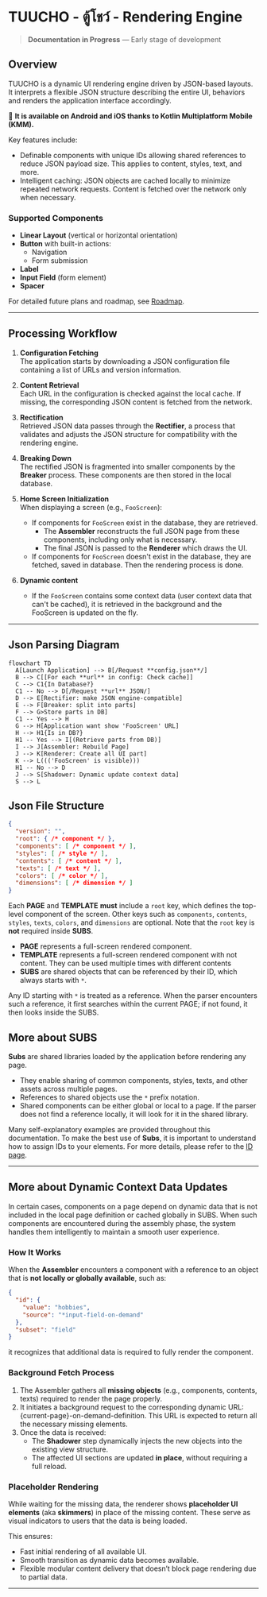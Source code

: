# TUUCHO - ตู้โชว์ - Rendering Engine

> **Documentation in Progress** — Early stage of development


## Overview

TUUCHO is a dynamic UI rendering engine driven by JSON-based layouts. It interprets a flexible JSON structure describing the entire UI, behaviors and renders the application interface accordingly.

🚀 **It is available on Android and iOS thanks to Kotlin Multiplatform Mobile (KMM).**

Key features include:

- Definable components with unique IDs allowing shared references to reduce JSON payload size. This applies to content, styles, text, and more.
- Intelligent caching: JSON objects are cached locally to minimize repeated network requests. Content is fetched over the network only when necessary.

### Supported Components

- **Linear Layout** (vertical or horizontal orientation)
- **Button** with built-in actions:
    - Navigation
    - Form submission
- **Label**
- **Input Field** (form element)
- **Spacer**

For detailed future plans and roadmap, see [Roadmap](roadmap.md).

---

## Processing Workflow

1. **Configuration Fetching**  
   The application starts by downloading a JSON configuration file containing a list of URLs and version information.

2. **Content Retrieval**  
   Each URL in the configuration is checked against the local cache. If missing, the corresponding JSON content is fetched from the network.

3. **Rectification**  
   Retrieved JSON data passes through the **Rectifier**, a process that validates and adjusts the JSON structure for compatibility with the rendering engine.

4. **Breaking Down**  
   The rectified JSON is fragmented into smaller components by the **Breaker** process. These components are then stored in the local database.

5. **Home Screen Initialization**  
   When displaying a screen (e.g., `FooScreen`):
   - If components for `FooScreen` exist in the database, they are retrieved.
     - The **Assembler** reconstructs the full JSON page from these components, including only what is necessary.
     - The final JSON is passed to the **Renderer** which draws the UI.
   - If components for `FooScreen` doesn't exist in the database, they are fetched, saved in database. Then the rendering process is done.

6. **Dynamic content**
   - If the `FooScreen` contains some context data (user context data that can't be cached), it is retrieved in the background and the FooScreen is updated on the fly.

---

## Json Parsing Diagram

```mermaid
flowchart TD
  A[Launch Application] --> B[/Request **config.json**/]
  B --> C[[For each **url** in config: Check cache]]
  C --> C1{In Database?}
  C1 -- No --> D[/Request **url** JSON/]
  D --> E[Rectifier: make JSON engine-compatible]
  E --> F[Breaker: split into parts]
  F --> G>Store parts in DB]
  C1 -- Yes --> H
  G --> H[Application want show 'FooScreen' URL]
  H --> H1{Is in DB?}
  H1 -- Yes --> I[(Retrieve parts from DB)]
  I --> J[Assembler: Rebuild Page]
  J --> K[Renderer: Create all UI part]
  K --> L((('FooScreen' is visible)))
  H1 -- No --> D
  J --> S[Shadower: Dynamic update context data]
  S --> L
```

## Json File Structure

```json
{
  "version": "",
  "root": { /* component */ },
  "components": [ /* component */ ],
  "styles": [ /* style */ ],
  "contents": [ /* content */ ],
  "texts": [ /* text */ ],
  "colors": [ /* color */ ],
  "dimensions": [ /* dimension */ ]
}
```

Each **PAGE** and **TEMPLATE** **must** include a `root` key, which defines the top-level component of the screen. Other keys such as `components`, `contents`, `styles`, `texts`, `colors`, and `dimensions` are optional. Note that the `root` key is **not** required inside **SUBS**.

- **PAGE** represents a full-screen rendered component.
- **TEMPLATE** represents a full-screen rendered component with not content. They can be used multiple times with different contents
- **SUBS** are shared objects that can be referenced by their ID, which always starts with `*`.

Any ID starting with `*` is treated as a reference. When the parser encounters such a reference, it first searches within the current PAGE; if not found, it then looks inside the SUBS.

## More about SUBS

**Subs** are shared libraries loaded by the application before rendering any page.

- They enable sharing of common components, styles, texts, and other assets across multiple pages.
- References to shared objects use the `*` prefix notation.
- Shared components can be either global or local to a page. If the parser does not find a reference locally, it will look for it in the shared library.

Many self-explanatory examples are provided throughout this documentation. To make the best use of **Subs**, it is important to understand how to assign IDs to your elements. For more details, please refer to the [ID page](object-definition/id.md).

---

## More about Dynamic Context Data Updates

In certain cases, components on a page depend on dynamic data that is not included in the local page definition or cached globally in SUBS. When such components are encountered during the assembly phase, the system handles them intelligently to maintain a smooth user experience.

### How It Works

When the **Assembler** encounters a component with a reference to an object that is **not locally or globally available**, such as:

```json
{
  "id": {
    "value": "hobbies",
    "source": "*input-field-on-demand"
  },
  "subset": "field"
}
```

it recognizes that additional data is required to fully render the component.

### Background Fetch Process

1. The Assembler gathers all **missing objects** (e.g., components, contents, texts) required to render the page properly.
2. It initiates a background request to the corresponding dynamic URL: {current-page}-on-demand-definition. This URL is expected to return all the necessary missing elements.
3. Once the data is received:
    - The **Shadower** step dynamically injects the new objects into the existing view structure.
    - The affected UI sections are updated **in place**, without requiring a full reload.

### Placeholder Rendering

While waiting for the missing data, the renderer shows **placeholder UI elements** (aka **skimmers**) in place of the missing content. These serve as visual indicators to users that the data is being loaded.

This ensures:
- Fast initial rendering of all available UI.
- Smooth transition as dynamic data becomes available.
- Flexible modular content delivery that doesn’t block page rendering due to partial data.

---



